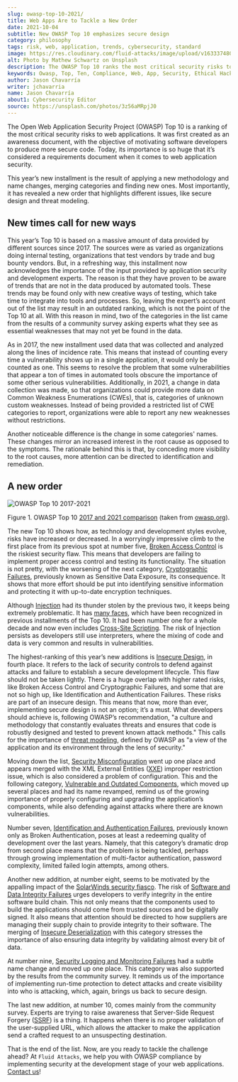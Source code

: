 ```yaml
---
slug: owasp-top-10-2021/
title: Web Apps Are to Tackle a New Order
date: 2021-10-04
subtitle: New OWASP Top 10 emphasizes secure design
category: philosophy
tags: risk, web, application, trends, cybersecurity, standard
image: https://res.cloudinary.com/fluid-attacks/image/upload/v1633374808/blog/owasp-top-10-2021/cover_owasp.webp
alt: Photo by Mathew Schwartz on Unsplash
description: The OWASP Top 10 ranks the most critical security risks to web applications. The 2021 installment comes with new categories, name changes and a new order.
keywords: Owasp, Top, Ten, Compliance, Web, App, Security, Ethical Hacking, Pentesting
author: Jason Chavarría
writer: jchavarria
name: Jason Chavarría
about1: Cybersecurity Editor
source: https://unsplash.com/photos/3z56aMRpjJ0
---
```


The Open Web Application Security Project (OWASP) Top 10 is a ranking of
the most critical security risks to web applications. It was first
created as an awareness document, with the objective of motivating
software developers to produce more secure code. Today, its importance
is so huge that it’s considered a requirements document when it comes to
web application security.

This year’s new installment is the result of applying a new methodology
and name changes, merging categories and finding new ones. Most
importantly, it has revealed a new order that highlights different
issues, like secure design and threat modeling.

## New times call for new ways

This year’s Top 10 is based on a massive amount of data provided by
different sources since 2017. The sources were as varied as
organizations doing internal testing, organizations that test vendors by
trade and bug bounty vendors. But, in a refreshing way, this installment
now acknowledges the importance of the input provided by application
security and development experts. The reason is that they have proven to
be aware of trends that are not in the data produced by automated tools.
These trends may be found only with new creative ways of testing, which
take time to integrate into tools and processes. So, leaving the
expert’s account out of the list may result in an outdated ranking,
which is not the point of the Top 10 at all. With this reason in mind,
two of the categories in the list came from the results of a community
survey asking experts what they see as essential weaknesses that may not
yet be found in the data.

As in 2017, the new installment used data that was collected and
analyzed along the lines of incidence rate. This means that instead of
counting every time a vulnerability shows up in a single application, it
would only be counted as one. This seems to resolve the problem that
some vulnerabilities that appear a ton of times in automated tools
obscure the importance of some other serious vulnerabilities.
Additionally, in 2021, a change in data collection was made, so that
organizations could provide more data on Common Weakness Enumerations
(CWEs), that is, categories of unknown custom weaknesses. Instead of
being provided a restricted list of CWE categories to report,
organizations were able to report any new weaknesses without
restrictions.

Another noticeable difference is the change in some categories' names.
These changes mirror an increased interest in the root cause as opposed
to the symptoms. The rationale behind this is that, by conceding more
visibility to the root causes, more attention can be directed to
identification and remediation.

## A new order

<div class="imgblock">

![OWASP Top 10 2017-2021](https://res.cloudinary.com/fluid-attacks/image/upload/v1633374808/blog/owasp-top-10-2021/figure-owasp.webp)

<div class="title">

Figure 1. OWASP Top 10 [2017 and 2021
comparison](https://owasp.org/Top10/A00_2021_Introduction/)
(taken from [owasp.org](https://owasp.org/Top10/assets/mapping.png)).

</div>

</div>

The new Top 10 shows how, as technology and development styles evolve,
risks have increased or decreased. In a worryingly impressive climb to
the first place from its previous spot at number five, [Broken Access
Control](https://owasp.org/Top10/A01_2021-Broken_Access_Control/) is the
riskiest security flaw. This means that developers are failing to
implement proper access control and testing its functionality. The
situation is not pretty, with the worsening of the next category,
[Cryptographic
Failures](https://owasp.org/Top10/A02_2021-Cryptographic_Failures/),
previously known as Sensitive Data Exposure, its consequence. It shows
that more effort should be put into identifying sensitive information
and protecting it with up-to-date encryption techniques.

Although [Injection](https://owasp.org/Top10/A03_2021-Injection/) had
its thunder stolen by the previous two, it keeps being extremely
problematic. It has [many
faces](https://capec.mitre.org/data/definitions/152.html), which have
been recognized in previous installments of the Top 10. It had been
number one for a whole decade and now even includes [Cross-Site
Scripting](https://owasp.org/www-project-top-ten/2017/A7_2017-Cross-Site_Scripting_\(XSS\).html).
The risk of Injection persists as developers still use interpreters,
where the mixing of code and data is very common and results in
vulnerabilities.

The highest-ranking of this year’s new additions is [Insecure
Design](https://owasp.org/Top10/A04_2021-Insecure_Design/), in fourth
place. It refers to the lack of security controls to defend against
attacks and failure to establish a secure development lifecycle. This
flaw should not be taken lightly. There is a huge overlap with higher
rated risks, like Broken Access Control and Cryptographic Failures, and
some that are not so high up, like Identification and Authentication
Failures. These risks are part of an insecure design. This means that
now, more than ever, implementing secure design is not an option; it’s a
must. What developers should achieve is, following OWASP’s
recommendation, "a culture and methodology that constantly evaluates
threats and ensures that code is robustly designed and tested to prevent
known attack methods." This calls for the importance of [threat
modeling](https://owasp.org/www-community/Threat_Modeling), defined by
OWASP as "a view of the application and its environment through the lens
of security."

Moving down the list, [Security
Misconfiguration](https://owasp.org/Top10/A05_2021-Security_Misconfiguration/)
went up one place and appears merged with the XML External Entities
([XXE](https://owasp.org/www-project-top-ten/2017/A4_2017-XML_External_Entities_\(XXE\).html))
improper restriction issue, which is also considered a problem of
configuration. This and the following category, [Vulnerable and Outdated
Components](https://owasp.org/Top10/A06_2021-Vulnerable_and_Outdated_Components/),
which moved up several places and had its name revamped, remind us of
the growing importance of properly configuring and upgrading the
application’s components, while also defending against attacks where
there are known vulnerabilities.

Number seven, [Identification and Authentication
Failures](https://owasp.org/Top10/A07_2021-Identification_and_Authentication_Failures/),
previously known only as Broken Authentication, poses at least a
redeeming quality of development over the last years. Namely, that this
category’s dramatic drop from second place means that the problem is
being tackled, perhaps through growing implementation of multi-factor
authentication, password complexity, limited failed login attempts,
among others.

Another new addition, at number eight, seems to be motivated by the
appalling impact of the [SolarWinds security
fiasco](../solarwinds-attack/). The risk of [Software and Data Integrity
Failures](https://owasp.org/Top10/A08_2021-Software_and_Data_Integrity_Failures/)
urges developers to verify integrity in the entire software build chain.
This not only means that the components used to build the applications
should come from trusted sources and be digitally signed. It also means
that attention should be directed to how suppliers are managing their
supply chain to provide integrity to their software. The merging of
[Insecure
Deserialization](https://owasp.org/www-project-top-ten/2017/A8_2017-Insecure_Deserialization.html)
with this category stresses the importance of also ensuring data
integrity by validating almost every bit of data.

At number nine, [Security Logging and Monitoring
Failures](https://owasp.org/Top10/A09_2021-Security_Logging_and_Monitoring_Failures/)
had a subtle name change and moved up one place. This category was also
supported by the results from the community survey. It reminds us of the
importance of implementing run-time protection to detect attacks and
create visibility into who is attacking, which, again, brings us back to
secure design.

The last new addition, at number 10, comes mainly from the community
survey. Experts are trying to raise awareness that Server-Side Request
Forgery
([SSRF](https://owasp.org/Top10/A10_2021-Server-Side_Request_Forgery_%28SSRF%29/))
is a thing. It happens when there is no proper validation of the
user-supplied URL, which allows the attacker to make the application
send a crafted request to an unsuspecting destination.

That is the end of the list. Now, are you ready to tackle the challenge
ahead? At `Fluid Attacks`, we help you with OWASP compliance by
implementing security at the development stage of your web applications.
[Contact us](../../contact-us/)\!
